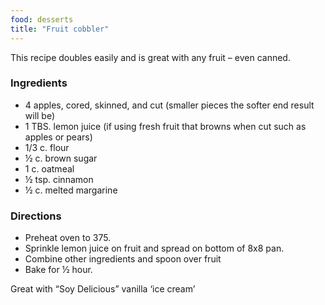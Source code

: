 ```yaml
---
food: desserts
title: "Fruit cobbler"
---
```


This recipe doubles easily and is great with any fruit – even canned.

### Ingredients

- 4 apples, cored, skinned, and cut (smaller pieces the softer end result will be)
- 1 TBS. lemon juice (if using fresh fruit that browns when cut such as apples or pears)
- 1/3 c. flour
- ½ c. brown sugar
- 1 c. oatmeal
- ½ tsp. cinnamon
- ½ c. melted margarine

### Directions

- Preheat oven to 375.
- Sprinkle lemon juice on fruit and spread on bottom of 8x8 pan.
- Combine other ingredients and spoon over fruit
- Bake for ½ hour.

Great with “Soy Delicious” vanilla ‘ice cream’
